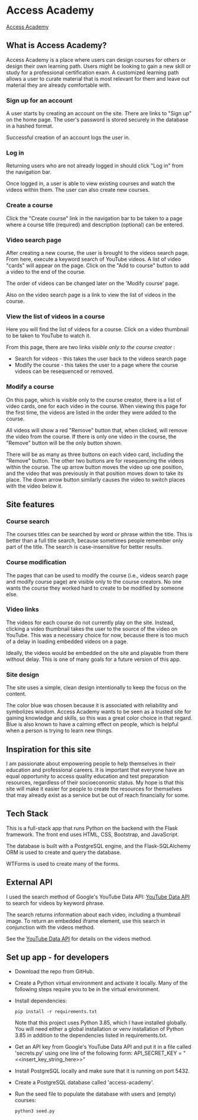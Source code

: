 # Access Academy
[Access Academy](https://access-academy.herokuapp.com/)

## What is Access Academy?

Access Academy is a place where users can design courses for others or design their own learning path.  Users might be looking to gain a new skill or study for a professional certification exam. A customized learning path allows a user to curate material that is most relevant for them and leave out material they are already comfortable with.

### Sign up for an account
A user starts by creating an account on the site. There are links to "Sign up" on the home page. The user's password is stored securely in the database in a hashed format. 

Successful creation of an account logs the user in.  

### Log in

Returning users who are not already logged in should click "Log in" from the navigation bar. 

Once logged in, a user is able to view existing courses and watch the videos within them. The user can also create new courses. 

### Create a course

Click the "Create course" link in the navigation bar to be taken to a page where a course title (required) and description (optional) can be entered.
### Video search page

After creating a new course, the user is brought to the videos search page. From here, execute a keyword search of YouTube videos. A list of video "cards" will appear on the page. Click on the "Add to course" button to add a video to the end of the course. 

The order of videos can be changed later on the 'Modify course' page.

Also on the video search page is a link to view the list of videos in the course. 

### View the list of videos in a course

Here you will find the list of videos for a course. Click on a video thumbnail to be taken to YouTube to watch it.

From this page, there are two links _visible only to the course creator_ :
* Search for videos - this takes the user back to the videos search page
* Modify the course - this takes the user to a page where the course videos can be resequenced or removed.

### Modify a course

On this page, which is visible only to the course creator, there is a list of video cards, one for each video in the course.  When viewing this page for the first time, the videos are listed in the order they were added to the course.

All videos will show a red "Remove" button that, when clicked, will remove the video from the course. If there is only one video in the course, the "Remove" button will be the only button shown.

There will be as many as three buttons on each video card, including the "Remove" button.  The other two buttons are for resequencing the videos within the course. The up arrow button moves the video up one position, and the video that was previously in that position moves down to take its place. The down arrow button similarly causes the video to switch places with the video below it.

## Site features
### Course search

The courses titles can be searched by word or phrase within the title. This is better than a full title search, because sometimes people remember only part of the title. The search is case-insensitive for better results.
### Course modification

The pages that can be used to modify the course (i.e., videos search page and modify course page) are visible only to the course creators. No one wants the course they worked hard to create to be modified by someone else.

### Video links 

The videos for each course do not currently play on the site. Instead, clicking a video thumbnail takes the user to the source of the video on YouTube. This was a necessary choice for now, because there is too much of a delay in loading embedded videos on a page.

Ideally, the videos would be embedded on the site and playable from there without delay. This is one of many goals for a future version of this app.
### Site design
The site uses a simple, clean design intentionally to keep the focus on the content.

The color blue was chosen because it is associated with reliability and symbolizes wisdom. Access Academy wants to be seen as a trusted site for gaining knowledge and skills, so this was a great color choice in that regard. Blue is also known to have a calming effect on people, which is helpful when a person is trying to learn new things.

## Inspiration for this site

I am passionate about empowering people to help themselves in their education and professional careers. It is important that everyone have an equal opportunity to access quality education and test preparation resources, regardless of their socioeconomic status.  My hope is that this site will make it easier for people to create the resources for themselves that may already exist as a service but be out of reach financially for some.

## Tech Stack

This is a full-stack app that runs Python on the backend with the Flask framework. The front end uses HTML, CSS, Bootstrap, and JavaScript.

The database is built with a PostgreSQL engine, and the Flask-SQLAlchemy ORM is used to create and query the database. 

WTForms is used to create many of the forms.
## External API
I used the search method of Google's YouTube Data API: [YouTube Data API](https://developers.google.com/youtube/v3/search) to search for videos by keyword phrase.

The search returns information about each video, including a thumbnail image.  To return an embedded iframe element, use this search in conjunction with the videos method. 

See the [YouTube Data API](https://developers.google.com/youtube/v3/search) for details on the videos method.

## Set up app - for developers

* Download the repo from GitHub.

* Create a Python virtual environment and activate it locally. Many of the following steps require you to be in the virtual environment.

* Install dependencies:
  ```
  pip install -r requirements.txt
  ```
  Note that this project uses Python 3.85, which I have installed globally. You will need either a global installation or venv installation of Python 3.85 in addition to the dependencies listed in requirements.txt.

* Get an API key from Google's YouTube Data API and put it in a file called 'secrets.py' using one line of the following form:
API_SECRET_KEY = "<<insert_key_string_here>>"

* Install PostgreSQL locally and make sure that it is running on port 5432.

* Create a PostgreSQL database called 'access-academy'.

* Run the seed file to populate the database with users and (empty) courses:
  ```
  python3 seed.py 
  ```